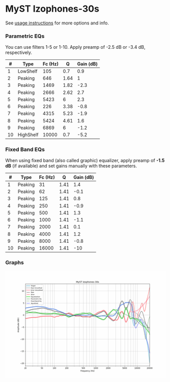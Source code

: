 # MyST Izophones-30s
See [usage instructions](https://github.com/jaakkopasanen/AutoEq#usage) for more options and info.

### Parametric EQs
You can use filters 1-5 or 1-10. Apply preamp of -2.5 dB or -3.4 dB, respectively.

|   # | Type      |   Fc (Hz) |    Q |   Gain (dB) |
|-----|-----------|-----------|------|-------------|
|   1 | LowShelf  |       105 | 0.7  |         0.9 |
|   2 | Peaking   |       646 | 1.64 |         1   |
|   3 | Peaking   |      1469 | 1.82 |        -2.3 |
|   4 | Peaking   |      2666 | 2.62 |         2.7 |
|   5 | Peaking   |      5423 | 6    |         2.3 |
|   6 | Peaking   |       226 | 3.38 |        -0.8 |
|   7 | Peaking   |      4315 | 5.23 |        -1.9 |
|   8 | Peaking   |      5424 | 4.61 |         1.6 |
|   9 | Peaking   |      6869 | 6    |        -1.2 |
|  10 | HighShelf |     10000 | 0.7  |        -5.2 |

### Fixed Band EQs
When using fixed band (also called graphic) equalizer, apply preamp of **-1.5 dB** (if available) and set gains manually with these parameters.

|   # | Type    |   Fc (Hz) |    Q |   Gain (dB) |
|-----|---------|-----------|------|-------------|
|   1 | Peaking |        31 | 1.41 |         1.4 |
|   2 | Peaking |        62 | 1.41 |        -0.1 |
|   3 | Peaking |       125 | 1.41 |         0.8 |
|   4 | Peaking |       250 | 1.41 |        -0.9 |
|   5 | Peaking |       500 | 1.41 |         1.3 |
|   6 | Peaking |      1000 | 1.41 |        -1.1 |
|   7 | Peaking |      2000 | 1.41 |         0.1 |
|   8 | Peaking |      4000 | 1.41 |         1.2 |
|   9 | Peaking |      8000 | 1.41 |        -0.8 |
|  10 | Peaking |     16000 | 1.41 |       -10   |

### Graphs
![](./MyST%20Izophones-30s.png)
